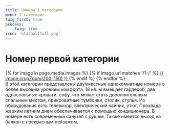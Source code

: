 ```yaml
---
title: Номера 1 категории
menu: 1 категория
twig_first: true
process:
    twig: true
icon: 'starhalffull.png'
---
```


# Номер первой категории
<!-- <div data-featherlight-gallery data-featherlight-filter="a">
    <a href="1cat/1-1.jpg"> <img width=150 height=150 src="1cat/thumbs/1-1.jpg" /></a>
</div> -->
<div data-featherlight-gallery data-featherlight-filter="a">  
  {% for image in page.media.images %}
      {% if image.url matches '/1-/' %}
        <a href="{{ image.url }}"> {{ image.cropZoom(200, 150) }} </a>       
      {% endif %}
  {% endfor %}
</div>
В этой категории представлены двухместные однокомнатные номера с более высоким уровнем комфорта. 18 кв. м вмещает гардероб, две односпальные кровати, софу, что может стать дополнительным спальным местом, прикроватные тумбочки, столик, стулья. Из оборудования есть телевизор, электрический чайник, утюг. Прохлада жарким летним днем обеспечивается с помощью кондиционера. В номере есть современный санузел с душем. Также имеется выход на балкон с прекрасным пейзажем.
